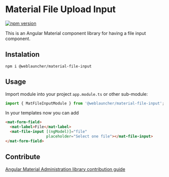 # Material File Upload Input

[![npm version](https://badge.fury.io/js/%40weblauncher%2Fmaterial-file-input.svg)](https://badge.fury.io/js/%40weblauncher%2Fmaterial-file-input)

This is an Angular Material component library for having a file input component.

## Instalation

`npm i @weblauncher/material-file-input`

## Usage

Import module into your project `app.module.ts` or other sub-module:

```ts
import { MatFileInputModule } from '@weblauncher/material-file-input';
```

In your templates now you can add

```html
<mat-form-field>
  <mat-label>File</mat-label>
  <mat-file-input [(ngModel)]="file" 
                  placeholder="Select one file"></mat-file-input>
</mat-form-field>
```

## Contribute

[Angular Material Administration library contribution guide](https://github.com/WebLauncher/angular-material-administration/CONTRIBUTION.md)
